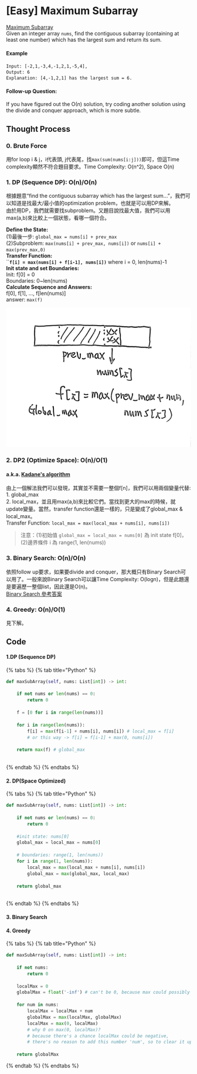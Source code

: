 # \[Easy\] Maximum Subarray

[Maximum Subarray](https://leetcode.com/problems/maximum-subarray/)  
Given an integer array `nums`, find the contiguous subarray \(containing at least one number\) which has the largest sum and return its sum.

#### Example

```text
Input: [-2,1,-3,4,-1,2,1,-5,4],
Output: 6
Explanation: [4,-1,2,1] has the largest sum = 6.
```

#### Follow-up Question:

If you have figured out the O\(_n_\) solution, try coding another solution using the divide and conquer approach, which is more subtle.

## Thought Process

### 0. Brute Force

用for loop i & j，i代表頭, j代表尾，找`max(sum(nums[i:j]))`即可，但這Time complexity顯然不符合題目要求。Time Complexity: O\(n^2\), Space O\(n\)

### 1. DP \(Sequence DP\): O\(n\)/O\(n\)

根據題意“find the contiguous subarray which has the largest sum...”，我們可以知道是找最大/最小值的optimization problem，也就是可以用DP來解。  
由於用DP，我們就需要找subproblem。又題目說找最大值，我們可以用max\(a,b\)來比較上一個狀態，看哪一個符合。  
  
**Define the State:**  
\(1\)最後一步: `global_max = nums[i] + prev_max`  
\(2\)Subproblem: `max(nums[i] + prev_max, nums[i])` or `nums[i] + max(prev_max,0)`  
**Transfer Function:**  
 ``**`f[i] = max(nums[i] + f[i-1], nums[i])`** where i = 0, len\(nums\)-1  
**Init state and set Boundaries:**  
Init: f\[0\] = 0  
Boundaries: 0~len\(nums\)  
**Calculate Sequence and Answers:**  
f\[0\], f\[1\], ..., f\[len\(nums\)\]  
answer: `max(f)`

![last state of this problem](../../.gitbook/assets/1.jpg)

### 2. DP2 \(Optimize Space\): O\(n\)/O\(1\)

#### a.k.a. [Kadane's algorithm](https://en.wikipedia.org/wiki/Maximum_subarray_problem) 

由上一個解法我們可以發現，其實並不需要一整個f\[n\]，我們可以用兩個變量代替: 1. global\_max   
2. local\_max，並且用max\(a,b\)來比較它們。當找到更大的max的時候，就update變量。當然，transfer function還是一樣的，只是變成了global\_max & local\_max。  
Transfer Function: `local_max = max(local_max + nums[i], nums[i])`

> 注意：\(1\)初始值 `global_max = local_max = nums[0]` 為 init state f\[0\]，  
> \(2\)邊界條件 i 為 range\(1, len\(nums\)\)

### 3. Binary Search: O\(n\)/O\(n\)

依照follow up要求，如果要divide and conquer，那大概只有Binary Search可以用了。一般來說Binary Search可以讓Time Complexity: O\(logn\)，但是此題還是要遍歷一整個list，因此還是O\(n\)。  
[Binary Search 參考答案](https://leetcode.com/problems/maximum-subarray/discuss/20371/Java-Dynamic-Programming-or-Binary-Search)

### 4. Greedy: O\(n\)/O\(1\)

見下解。

## Code

#### 1.DP \(Sequence DP\)

{% tabs %}
{% tab title="Python" %}
```python
def maxSubArray(self, nums: List[int]) -> int:
    
    if not nums or len(nums) == 0:
        return 0
        
    f = [0 for i in range(len(nums))]
    
    for i in range(len(nums)):
        f[i] = max(f[i-1] + nums[i], nums[i]) # local_max = f[i]
        # or this way -> f[i] = f[i-1] + max(0, nums[i]) 
    
    return max(f) # global_max
    
```
{% endtab %}
{% endtabs %}

#### 2. DP\(Space Optimized\)

{% tabs %}
{% tab title="Python" %}
```python
def maxSubArray(self, nums: List[int]) -> int:
    
    if not nums or len(nums) == 0:
        return 0
    
    #init state: nums[0]
    global_max = local_max = nums[0]
    
    # boundaries: range(1, len(nums))
    for i in range(1, len(nums)):
        local_max = max(local_max + nums[i], nums[i])
        global_max = max(global_max, local_max)
    
    return global_max
    
```
{% endtab %}
{% endtabs %}

#### 3. Binary Search

#### 4. Greedy

{% tabs %}
{% tab title="Python" %}
```python
def maxSubArray(self, nums: List[int]) -> int:

    if not nums:
        return 0
    
    localMax = 0
    globalMax = float('-inf') # can't be 0, because max could possibly be 0.
    
    for num in nums:
        localMax = localMax + num
        globalMax = max(localMax, globalMax)
        localMax = max(0, localMax) 
        # why 0 on max(0, localMax)? 
        # because there's a chance localMax could be negative, 
        # there's no reason to add this number 'num', so to clear it up become 0.
    
    return globalMax

```
{% endtab %}
{% endtabs %}


